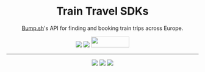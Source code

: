 <div align="center">
   <h1>Train Travel SDKs</h1>
   <p><a href="https://bump.sh/">Bump.sh</a>'s API for finding and booking train trips across Europe.</p>
   <a href="https://bump.sh/bump-examples/doc/train-travel-api"><img src="https://img.shields.io/static/v1?label=Ref&message=API Ref&color=446ce4&style=for-the-badge" /></a>
   <a href="https://speakeasyapi.dev/"><img src="https://custom-icon-badges.demolab.com/badge/-Built%20By%20Speakeasy-212015?style=for-the-badge&logoColor=FBE331&logo=speakeasy&labelColor=545454" /></a>
   <a href="https://opensource.org/licenses/MIT">
        <img src="https://img.shields.io/badge/License-MIT-blue.svg?style=for-the-badge" style="width: 100px; height: 28px;" />
    </a>
</div>

---

<div align="center">
      <a href="https://github.com/speakeasy-sdks/train-travel-sdks/tree/main/typescript"><img src="https://github.com/speakeasy-sdks/train-travel-sdks/assets/6267663/65cb98e8-0017-4aa7-ba1f-75b5084af0c3" /></a>
      <a href="https://github.com/speakeasy-sdks/train-travel-sdks/tree/main/python"><img src="https://github.com/speakeasy-sdks/train-travel-sdks/assets/6267663/926f2f30-0389-484f-8b09-43552399d90c" /></a>
      <a href="https://github.com/speakeasy-sdks/train-travel-sdks/tree/main/go"><img src="https://github.com/speakeasy-sdks/train-travel-sdks/assets/6267663/5c69a2bd-33ae-4fce-9b5a-15a72acbbbd6" /></a>
</div>

